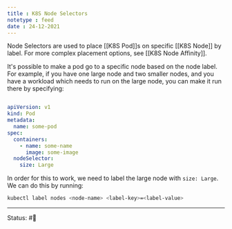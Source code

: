 ```yaml
---
title : K8S Node Selectors
notetype : feed
date : 24-12-2021
---
```


Node Selectors are used to place [[K8S Pod]]s on specific [[K8S Node]] by label. For more complex placement options, see [[K8S Node Affinity]].

It's possible to make a pod go to a specific node based on the node label. For example, if you have one large node and two smaller nodes, and you have a workload which needs to run on the large node, you can make it run there by specifying:

```yaml

apiVersion: v1
kind: Pod
metadata:
  name: some-pod
spec:
  containers:
    - name: some-name
      image: some-image
  nodeSelector:
    size: Large


```

In order for this to work, we need to label the large node with `size: Large`. We can do this by running:

```bash
kubectl label nodes <node-name> <label-key>=<label-value>
```


-----

Status: #🌲 


